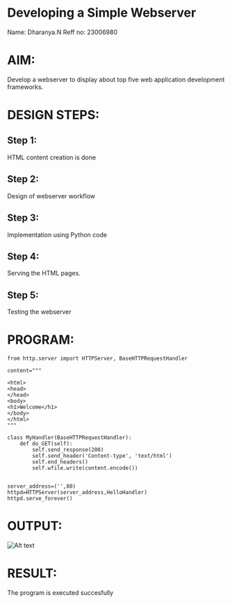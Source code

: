 # Developing a Simple Webserver
Name: Dharanya.N
Reff no: 23006980

# AIM:

Develop a webserver to display about top five web application development frameworks.

# DESIGN STEPS:

## Step 1:

HTML content creation is done

## Step 2:

Design of webserver workflow

## Step 3:

Implementation using Python code

## Step 4:

Serving the HTML pages.

## Step 5:

Testing the webserver
# PROGRAM:
```
from http.server import HTTPServer, BaseHTTPRequestHandler

content="""

<html>
<head>
</head>
<body>
<h1>Welcome</h1>
</body>
</html>
"""

class MyHandler(BaseHTTPRequestHandler):
    def do_GET(self):
        self.send_response(200)
        self.send_header('Content-type', 'text/html')
        self.end_headers()
        self.wfile.write(content.encode())


server_address=('',80)
httpd=HTTPServer(server_address,HelloHandler)
httpd.serve_forever()

```
# OUTPUT:

![Alt text](webserver.jpg)

# RESULT:

The program is executed succesfully

